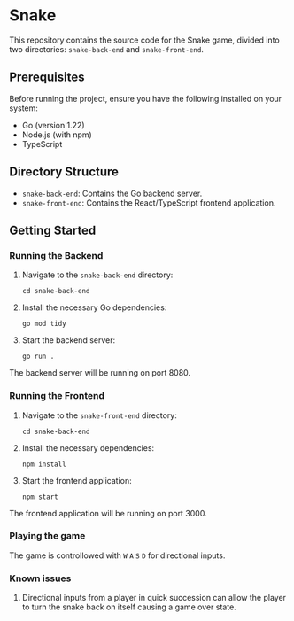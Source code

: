 # Snake

This repository contains the source code for the Snake game, divided into two directories: `snake-back-end` and `snake-front-end`.

## Prerequisites

Before running the project, ensure you have the following installed on your system:

- Go (version 1.22)
- Node.js (with npm)
- TypeScript

## Directory Structure

- `snake-back-end`: Contains the Go backend server.
- `snake-front-end`: Contains the React/TypeScript frontend application.

## Getting Started

### Running the Backend

1. Navigate to the `snake-back-end` directory:
   ```
   cd snake-back-end
   ```
1. Install the necessary Go dependencies:
    ```
    go mod tidy
    ```
1. Start the backend server:
    ```
    go run .
    ```
The backend server will be running on port 8080.

### Running the Frontend

1. Navigate to the `snake-front-end` directory:
    ```
    cd snake-back-end
    ```
1. Install the necessary dependencies:
    ```
    npm install
    ```
1. Start the frontend application:
    ```
    npm start
    ```
The frontend application will be running on port 3000.

### Playing the game
The game is controllowed with `W`   `A`   `S`   `D` for directional inputs.

### Known issues

1. Directional inputs from a player in quick succession can allow the player to turn the snake back on itself causing a game over state.
